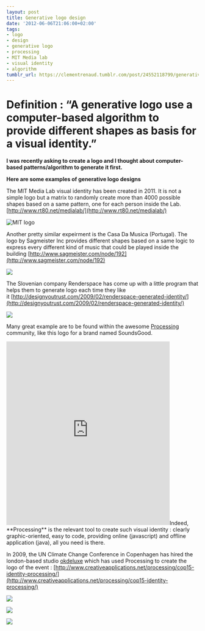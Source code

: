 ```yaml
---
layout: post
title: Generative logo design
date: '2012-06-06T21:06:00+02:00'
tags:
- logo
- design
- generative logo
- processing
- MIT Media lab
- visual identity
- algorithm
tumblr_url: https://clementrenaud.tumblr.com/post/24552118799/generative-logo-design
---
```

# Definition : “A generative logo use a computer-based algorithm to provide different shapes as basis for a visual identity.”

**I was recently asking to create a logo and I thought about computer-based patterns/algorithm to generate it first.**

**Here are some examples of generative logo designs**

The MIT Media Lab visual identity has been created in 2011. It is not a simple logo but a matrix to randomly create more than 4000 possible shapes based on a same pattern, one for each person inside the Lab.[http://www.rt80.net/medialab/](http://www.rt80.net/medialab/)

 ![MIT logo](http://www.rt80.net/img/ML-ID-08-all-var.jpg)

  

Another pretty similar expeirment is the Casa Da Musica (Portugal). The logo by Sagmeister Inc provides different shapes based on a same logic to express every different kind of music that could be played inside the building&nbsp;[http://www.sagmeister.com/node/192](http://www.sagmeister.com/node/192)

 ![](http://www.la-veilleuse-graphique.fr/wp-content/uploads/2011/10/CasaDeMusicaLogo.jpg)  
  
The&nbsp;Slovenian&nbsp;company Renderspace has come up with a little program that helps them to generate logo each time they like it&nbsp;[http://designyoutrust.com/2009/02/renderspace-generated-identity/](http://designyoutrust.com/2009/02/renderspace-generated-identity/)

 ![](http://designyoutrust.com/wp-content/uploads4/render.jpg)

Many great example are to be found within the awesome [Processing](http://processing.org/) community, like this logo for a brand named SoundsGood.

<iframe frameborder="0" height="480" scrolling="no" src="http://www.openprocessing.org/sketch/28848/embed/?width=400&amp;height=400&amp;border=true" width="428"></iframe>Indeed,&nbsp; **Processing** is the relevant tool to create such visual identity : clearly graphic-oriented, easy to code, providing online (javascript) and offline application (java), all you need is there.

In 2009, the UN Climate Change Conference&nbsp;in Copenhagen has hired the london-based studio&nbsp;[okdeluxe](http://www.okdeluxe.co.uk/)&nbsp;which has used Processing to create the logo of the event :&nbsp;[http://www.creativeapplications.net/processing/cop15-identity-processing/](http://www.creativeapplications.net/processing/cop15-identity-processing/)

 ![](http://www.creativeapplications.net/wp-content/uploads/2009/12/cop1500-640x359.png)

 ![](http://www.creativeapplications.net/wp-content/uploads/2009/12/cop1502-640x397.jpg)

 ![](http://www.creativeapplications.net/wp-content/uploads/2009/12/cop1503-640x264.png)

